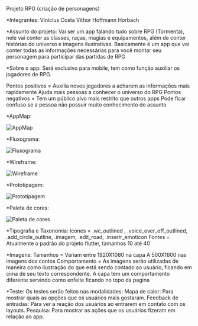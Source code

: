 Projeto RPG (criação de personagens)

*Integrantes: 
	Vinícius Costa
	Vithor Hoffmann Horbach

*Assunto do projeto:
	Vai ser um app falando tudo sobre RPG (Tormenta),
nele vai conter as classes, raças, magias e equipamentos,
além de conter histórias do universo e imagens ilustrativas.
Basicamente é um app que vai conter todas as informações
necessárias para você montar seu personagem para participar
das partidas de RPG

*Sobre o app:
	Será exclusivo para mobile, tem como função auxiliar os jogadores de RPG.

Pontos positivos =
	Auxilia novos jogadores a acharem as informações mais rapidamente
	Ajuda mais pessoas a conhecer o universo do RPG
Pontos negativos =
	Tem um público alvo mais restrito que outros apps 
	Pode ficar confuso se a pessoa não possuir muito conhecimento do assunto

*AppMap:

![AppMap](https://user-images.githubusercontent.com/66764951/129284303-53887b2d-1822-4c12-9b18-f5d1e46d59a1.jpeg)

*Fluxograma:

![Fluxograma](https://user-images.githubusercontent.com/66764951/129284318-07bab127-c650-4fde-8195-ba37997f61cd.jpeg)

*Wireframe:

![Wireframe](https://user-images.githubusercontent.com/66764951/129284338-dd797e5d-fbec-4aec-8488-dd3432bf2d87.jpeg)

*Prototipagem:

![Prototipagem](https://user-images.githubusercontent.com/66764951/129284349-cb260b1a-75d6-4654-b403-0771a767a45d.jpeg)

*Paleta de cores:

![Paleta de cores](https://user-images.githubusercontent.com/66764951/129284371-8309250f-ffdb-45f3-8e00-012894a5211c.jpeg)

*Tipografia e Taxonomia:
Icones =
.wc_outlined , .voice_over_off_outlined, .add_circle_outline, .imagem, .edit_road, .inserir_emoticon
Fontes = Atualmente o padrão do projeto flutter, tamanhos 10 até 40

*Imagens:
Tamanhos = Variam entre 1920X1080 na capa
A 500X1600 nas imagens dos contos
Comportamento = As imagens serão utilizadas de maneira como ilustração do que está sendo contado ao usuário, ficando em cima de seu texto correspondente.
A capa tem um comportamento diferente servindo como enfeite ficando no topo da pagina

*Teste:
Os testes serão feitos nas modalidades:
Mapa de calor: Para mostrar quais as opções que os usuários mais gostaram.
Feedback de entradas: Para ver a reação dos usuários ao entrarem em contato com os layouts.
Pesquisa: Para mostrar as ações que os usuários fizeram em relação ao app.
